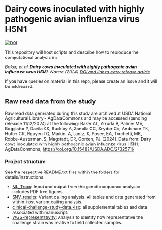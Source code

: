 # Dairy cows inoculated with highly pathogenic avian influenza virus H5N1  
[![DOI](https://zenodo.org/badge/835369959.svg)](https://zenodo.org/doi/10.5281/zenodo.13126628)

This repository will host scripts and describe how to reproduce the computational analysis in:

*Baker, et al. **Dairy cows inoculated with highly pathogenic avian influenza virus H5N1**. Nature (2024) [DOI and link to early release article](https://doi.org/10.1038/s41586-024-08166-6)*

If you have queries on material in this repo, please create an issue and it will be addressed.

## Raw read data from the study ##
Raw read data generated during this study are archived at USDA National Agricultural Library - AgDataCommons and may be accessed (pending releaase 11/12/2024) at the following:
Baker AL, Arruda B, Palmer MV, Boggiatto P, Davila KS, Buckley A, Zanella GC, Snyder CA, Anderson TK, Hutter CR, Nguyen TQ, Markin, A, Lantz, K, Posey, EA, Torchetti, MK, Robbe-Austerman, S, Magstadt, DR, Gorden, PJ. (2024). Data from: Dairy cows inoculated with highly pathogenic avian influenza virus H5N1. AgDataCommons, https://doi.org/10.15482/USDA.ADC/27325716 

### Project structure ###
See the respective README.txt files within the folders for details/instructions.
- [ML_Trees](ML_Trees/): Input and output from the genetic sequence analysis: includes PDF tree figures.
- [SNV_results](SNV_results/): Variant calling analysis. All tables and data generated from within-host variant calling analysis.
- [clinical-challenge-study-data.xlsx](): all supplemental tables and data associated with manuscript.
- [WGS-representativity](WGS-representativity/): Analysis to identify how representative the challenge strain was relative to field collected samples.

